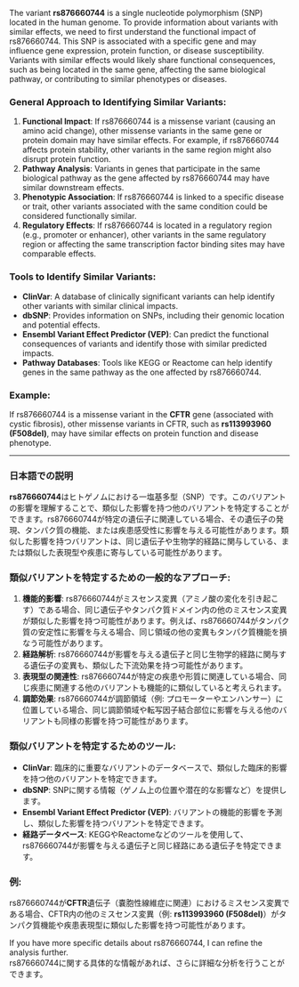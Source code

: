 The variant **rs876660744** is a single nucleotide polymorphism (SNP) located in the human genome. To provide information about variants with similar effects, we need to first understand the functional impact of rs876660744. This SNP is associated with a specific gene and may influence gene expression, protein function, or disease susceptibility. Variants with similar effects would likely share functional consequences, such as being located in the same gene, affecting the same biological pathway, or contributing to similar phenotypes or diseases.

### General Approach to Identifying Similar Variants:
1. **Functional Impact**: If rs876660744 is a missense variant (causing an amino acid change), other missense variants in the same gene or protein domain may have similar effects. For example, if rs876660744 affects protein stability, other variants in the same region might also disrupt protein function.
2. **Pathway Analysis**: Variants in genes that participate in the same biological pathway as the gene affected by rs876660744 may have similar downstream effects.
3. **Phenotypic Association**: If rs876660744 is linked to a specific disease or trait, other variants associated with the same condition could be considered functionally similar.
4. **Regulatory Effects**: If rs876660744 is located in a regulatory region (e.g., promoter or enhancer), other variants in the same regulatory region or affecting the same transcription factor binding sites may have comparable effects.

### Tools to Identify Similar Variants:
- **ClinVar**: A database of clinically significant variants can help identify other variants with similar clinical impacts.
- **dbSNP**: Provides information on SNPs, including their genomic location and potential effects.
- **Ensembl Variant Effect Predictor (VEP)**: Can predict the functional consequences of variants and identify those with similar predicted impacts.
- **Pathway Databases**: Tools like KEGG or Reactome can help identify genes in the same pathway as the one affected by rs876660744.

### Example:
If rs876660744 is a missense variant in the **CFTR** gene (associated with cystic fibrosis), other missense variants in CFTR, such as **rs113993960 (F508del)**, may have similar effects on protein function and disease phenotype.

---

### 日本語での説明
**rs876660744**はヒトゲノムにおける一塩基多型（SNP）です。このバリアントの影響を理解することで、類似した影響を持つ他のバリアントを特定することができます。rs876660744が特定の遺伝子に関連している場合、その遺伝子の発現、タンパク質の機能、または疾患感受性に影響を与える可能性があります。類似した影響を持つバリアントは、同じ遺伝子や生物学的経路に関与している、または類似した表現型や疾患に寄与している可能性があります。

### 類似バリアントを特定するための一般的なアプローチ:
1. **機能的影響**: rs876660744がミスセンス変異（アミノ酸の変化を引き起こす）である場合、同じ遺伝子やタンパク質ドメイン内の他のミスセンス変異が類似した影響を持つ可能性があります。例えば、rs876660744がタンパク質の安定性に影響を与える場合、同じ領域の他の変異もタンパク質機能を損なう可能性があります。
2. **経路解析**: rs876660744が影響を与える遺伝子と同じ生物学的経路に関与する遺伝子の変異も、類似した下流効果を持つ可能性があります。
3. **表現型の関連性**: rs876660744が特定の疾患や形質に関連している場合、同じ疾患に関連する他のバリアントも機能的に類似していると考えられます。
4. **調節効果**: rs876660744が調節領域（例: プロモーターやエンハンサー）に位置している場合、同じ調節領域や転写因子結合部位に影響を与える他のバリアントも同様の影響を持つ可能性があります。

### 類似バリアントを特定するためのツール:
- **ClinVar**: 臨床的に重要なバリアントのデータベースで、類似した臨床的影響を持つ他のバリアントを特定できます。
- **dbSNP**: SNPに関する情報（ゲノム上の位置や潜在的な影響など）を提供します。
- **Ensembl Variant Effect Predictor (VEP)**: バリアントの機能的影響を予測し、類似した影響を持つバリアントを特定できます。
- **経路データベース**: KEGGやReactomeなどのツールを使用して、rs876660744が影響を与える遺伝子と同じ経路にある遺伝子を特定できます。

### 例:
rs876660744が**CFTR**遺伝子（嚢胞性線維症に関連）におけるミスセンス変異である場合、CFTR内の他のミスセンス変異（例: **rs113993960 (F508del)**）がタンパク質機能や疾患表現型に類似した影響を持つ可能性があります。

If you have more specific details about rs876660744, I can refine the analysis further.  
rs876660744に関する具体的な情報があれば、さらに詳細な分析を行うことができます。